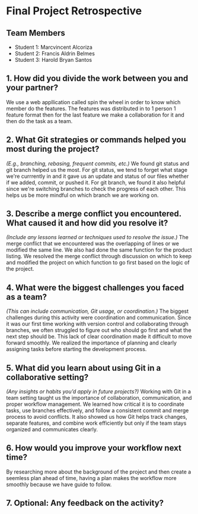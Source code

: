 # Final Project Retrospective

## Team Members
- Student 1: Marcvincent Alcoriza
- Student 2: Francis Aldrin Belmes
- Student 3: Harold Bryan Santos

## 1. How did you divide the work between you and your partner?
We use a web appllication called spin the wheel in order to know which member do the features. The features was distributed in to 1 person 1 feature format then for the last feature we make a collaboration for it and then do the task as a team.

## 2. What Git strategies or commands helped you most during the project?
_(E.g., branching, rebasing, frequent commits, etc.)_
We found git status and git branch helped us the most. For git status, we tend to forget what stage we're currrently in and it gave us an update and status of our files whether if we added, commit, or pushed it. For git branch, we found it also helpful since we're switching branches to check the progress of each other. This helps us be more mindful on which branch we are working on.

## 3. Describe a merge conflict you encountered. What caused it and how did you resolve it?
_(Include any lessons learned or techniques used to resolve the issue.)_
The merge conflict that we encountered was the overlapping of lines or we modified the same line. We also had done the same function for the product listing. We resolved the merge conflict through discussion on which to keep and modified the project on which function to go first based on the logic of the project.

## 4. What were the biggest challenges you faced as a team?
_(This can include communication, Git usage, or coordination.)_
The biggest challenges during this activity were coordination and communication. Since it was our first time working with version control and collaborating through branches, we often struggled to figure out who should go first and what the next step should be. This lack of clear coordination made it difficult to move forward smoothly. We realized the importance of planning and clearly assigning tasks before starting the development process.

## 5. What did you learn about using Git in a collaborative setting?
_(Any insights or habits you’d apply in future projects?)_
Working with Git in a team setting taught us the importance of collaboration, communication, and proper workflow management. We learned how critical it is to coordinate tasks, use branches effectively, and follow a consistent commit and merge process to avoid conflicts. It also showed us how Git helps track changes, separate features, and combine work efficiently  but only if the team stays organized and communicates clearly.

## 6. How would you improve your workflow next time?
By researching more about the background of the project and then create a seemless plan ahead of time, having a plan makes the workflow more smoothly because we have guide to follow.

## 7. Optional: Any feedback on the activity?

